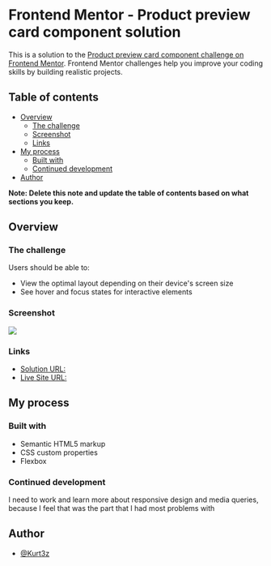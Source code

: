 # Frontend Mentor - Product preview card component solution

This is a solution to the [Product preview card component challenge on Frontend Mentor](https://www.frontendmentor.io/challenges/product-preview-card-component-GO7UmttRfa). Frontend Mentor challenges help you improve your coding skills by building realistic projects.

## Table of contents

- [Overview](#overview)
  - [The challenge](#the-challenge)
  - [Screenshot](#screenshot)
  - [Links](#links)
- [My process](#my-process)
  - [Built with](#built-with)
  - [Continued development](#continued-development)
- [Author](#author)

**Note: Delete this note and update the table of contents based on what sections you keep.**

## Overview

### The challenge

Users should be able to:

- View the optimal layout depending on their device's screen size
- See hover and focus states for interactive elements

### Screenshot

![](./screenshot.jpg)

### Links

- [Solution URL: ](https://your-solution-url.com)
- [Live Site URL: ](https://your-live-site-url.com)

## My process

### Built with

- Semantic HTML5 markup
- CSS custom properties
- Flexbox

### Continued development

I need to work and learn more about responsive design and media queries, because I feel that was the part that I had most problems with

## Author

- [@Kurt3z](https://www.frontendmentor.io/profile/Kurt3z)
